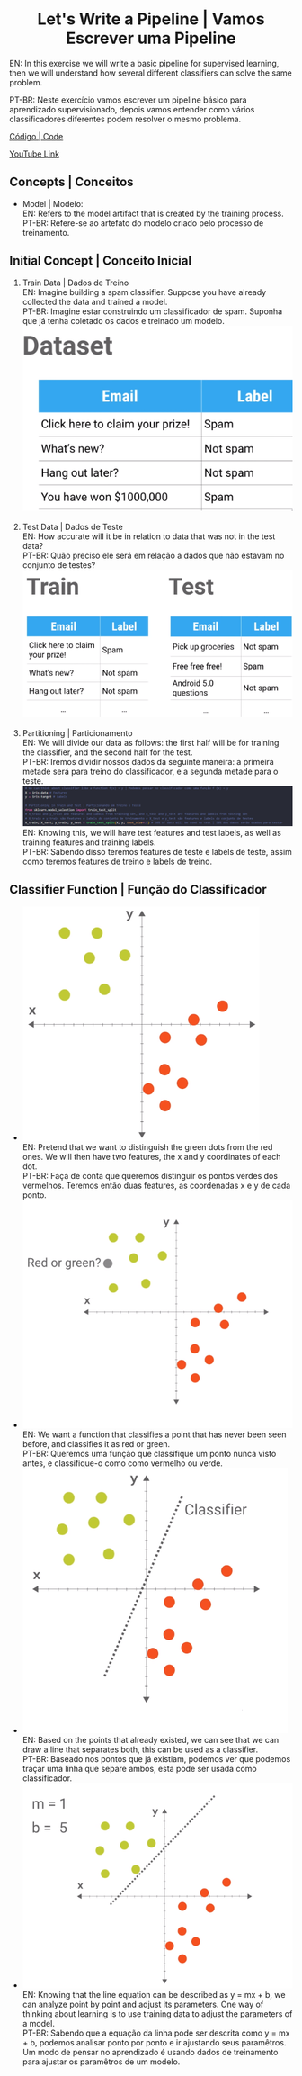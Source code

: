 <h1 align="center">Let's Write a Pipeline | Vamos Escrever uma Pipeline</h1>
<p>EN: In this exercise we will write a basic pipeline for supervised learning, then we will understand how several different classifiers can solve the same problem.</p>
<p>PT-BR: Neste exercício vamos escrever um pipeline básico para aprendizado supervisionado, depois vamos entender como vários classificadores diferentes podem resolver o mesmo problema.</p>
<p><a target="_blank" href="./video_04.py">Código | Code</a></p>
<p><a target="_blank" href="https://www.youtube.com/watch?v=84gqSbLcBFE">YouTube Link</a></p>

<h2>Concepts | Conceitos</h2>
<ul>
    <li>Model | Modelo: <br>
    EN: Refers to the model artifact that is created by the training process.<br>
    PT-BR: Refere-se ao artefato do modelo criado pelo processo de treinamento.</li>
    
</ul>

<h2>Initial Concept | Conceito Inicial</h2>
<ol>
    <li>Train Data | Dados de Treino<br>
    EN: Imagine building a spam classifier. Suppose you have already collected the data and trained a model.<br>
    PT-BR: Imagine estar construindo um classificador de spam. Suponha que já tenha coletado os dados e treinado um modelo.<br>
    <img src="./dataset.PNG" alt="Dataset">
    </li>
    <br>
    <li>Test Data | Dados de Teste<br>
    EN: How accurate will it be in relation to data that was not in the test data?<br>
    PT-BR: Quão preciso ele será em relação a dados que não estavam no conjunto de testes?<br>
    <img src="./testdata.PNG" alt="TestData"></li>
    <br>
    <li>Partitioning | Particionamento<br>
    EN: We will divide our data as follows: the first half will be for training the classifier, and the second half for the test.<br>
    PT-BR: Iremos dividir nossos dados da seguinte maneira: a primeira metade será para treino do classificador, e a segunda metade para o teste.<br>
    <img src="./splitdata.PNG" alt="SplitData"><br>
    EN: Knowing this, we will have test features and test labels, as well as training features and training labels.<br>
    PT-BR: Sabendo disso teremos features de teste e labels de teste, assim como teremos features de treino e labels de treino.
    </li>
</ol>

<h2>Classifier Function | Função do Classificador</h2>
<ul>
    <li><img src="./graph.PNG" alt="Graph"><br>
    EN: Pretend that we want to distinguish the green dots from the red ones. We will then have two features, the x and y coordinates of each dot.<br>
    PT-BR: Faça de conta que queremos distinguir os pontos verdes dos vermelhos. Teremos então duas features, as coordenadas x e y de cada ponto.
    </li>
    <li><img src="./graph2.PNG" alt="Graph2"><br>
    EN: We want a function that classifies a point that has never been seen before, and classifies it as red or green.<br>
    PT-BR: Queremos uma função que classifique um ponto nunca visto antes, e classifique-o como como vermelho ou verde.
    </li>
    <li><img src="./graph3.PNG" alt="Graph3"><br>
    EN: Based on the points that already existed, we can see that we can draw a line that separates both, this can be used as a classifier.<br>
    PT-BR: Baseado nos pontos que já existiam, podemos ver que podemos traçar uma linha que separe ambos, esta pode ser usada como classificador.
    </li><li><img src="./graph4.PNG" alt="Graph4"><br>
    EN: Knowing that the line equation can be described as y = mx + b, we can analyze point by point and adjust its parameters. One way of thinking about learning is to use training data to adjust the parameters of a model.<br>
    PT-BR: Sabendo que a equação da linha pode ser descrita como y = mx + b, podemos analisar ponto por ponto e ir ajustando seus paramêtros. Um modo de pensar no aprendizado é usando dados de treinamento para ajustar os paramêtros de um modelo.
    </li>
</ul>
